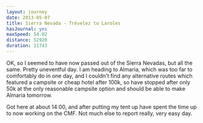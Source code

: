 ```yaml
---
layout: journey
date: 2013-05-07
title: Sierra Nevada - Trévelez to Laroles
hasJournal: yes
maxSpeed: 54.02
distance: 52920
duration: 11743
---
```

OK, so I seemed to have now passed out of the Sierra Nevadas, but all the same. Pretty uneventful day. I am heading to Almaria, which was too far to comfortably do in one day, and I couldn't find any alternative routes which featured a campsite or cheap hotel after 100k, so have stopped after only 50k at the only reasonable campsite option and should be able to make Almaria tomorrow.

Got here at about 14:00, and after putting my tent up have spent the time up to now working on the CMF. Not much else to report really, very easy day.